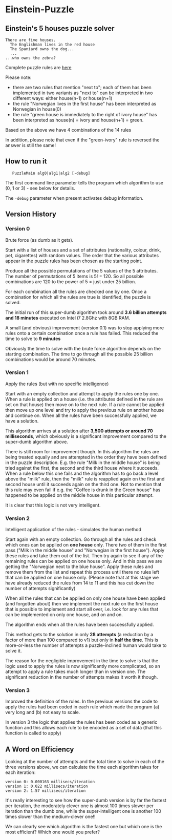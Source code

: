 # Einstein-Puzzle

## Einstein's 5 houses puzzle solver

```
There are five houses. 
  The Englishman lives in the red house 
  The Spaniard owns the dog...
  ...
...who owns the zebra?
```

Complete puzzle rules are [here](PUZZLE.md)

Please note:

- there are two rules that mention "next to"; each of them has been implemented in two variants as "next to" can be interpreted in two different ways: either house(n-1) or house(n+1)
- the rule "Norwegian lives in the first house" has been interpreted as Norwegian in house(0)
- the rule "green house is immediately to the right of ivory house" has been interpreted as house(n) = ivory and house(n+1) = green.

Based on the above we have 4 combinations of the 14 rules

In addition, please note that even if the "green-ivory" rule is reversed the answer is still the same!

## How to run it

```
   PuzzleMain alg0|alg1|alg2 [-debug]
```
The first command line parameter tells the program which algorithm to use (0, 1 or 3) - see below for details.

The `-debug` parameter when present activates debug information.

## Version History

### Version 0

Brute force (as dumb as it gets). 

Start with a list of houses and a set of attributes (nationality, colour, drink, pet, cigarettes) with random values. 
The order that the various attributes appear in the puzzle rules has been chosen as the starting point.

Produce all the possible permutations of the 5 values of the 5 attributes. The number of permutations of 5 items is 5! = 120. 
So all possible combinations are 120 to the power of 5 = just under 25 billion. 

For each combination all the rules are checked one by one. Once a combination for which all the rules are true is identified, the puzzle is solved.

The initial run of this super-dumb algorithm took around **3.6 billion attempts and 18 minutes** executed on Intel i7 2.8Ghz with 8GB RAM.

A small (and obvious) improvement (version 0.1) was to stop applying more rules onto a certain combination once a rule has failed.
This reduced the time to solve to **9 minutes**

Obviously the time to solve with the brute force algorithm depends on the starting combination.
The time to go through all the possible 25 billion combinations would be around 70 minutes.

### Version 1

Apply the rules (but with no specific intelligence)

Start with an empty collection and attempt to apply the rules one by one. 
When a rule is applied on a house (i.e. the attributes defined in the rule are set on that house) then move on to the next rule.
If a rule cannot be applied then move up one level and try to apply the previous rule on another house and continue on.
When all the rules have been successfully applied, we have a solution.

This algorithm arrives at a solution after **3,500 attempts or around 70 milliseconds**, 
which obviously is a significant improvement compared to the super-dumb algorithm above.

There is still room for improvement though. 
In this algorithm the rules are being treated equally and are attempted in the order they have been defined in the puzzle description.
E.g. the rule "Milk in the middle house" is being tried against the first, the second and the third house where it succeeds.
When a rule below this one fails and the algorithm has to go back a level above the "milk" rule, then the "milk" rule is reapplied again on the first and second house until it succeeds again on the third one.
Not to mention that this rule may even fail if e.g. the "Coffee is drunk in the Green house"
has happened to be applied on the middle house in this particular attempt.

It is clear that this logic is not very intelligent.

### Version 2

Intelligent application of the rules - simulates the human method

Start again with an empty collection.
Go through all the rules and check which ones can be applied on **one house** only. 
There two of them in the first pass ("Milk in the middle house" and "Norwegian in the first house").
Apply these rules and take them out of the list.
Then try again to see if any of the remaining rules can be applied on one house only.
And in this pass we are getting the "Norwegian next to the blue house".
Apply these rules and remove them from the list and repeat this process until there no rules left that can be applied on one house only.
(Please note that at this stage we have already reduced the rules from 14 to 11 and this has cut down the number of attempts significantly)

When all the rules that can be applied on only one house have been applied (and forgotten about)
then we implement the next rule on the first house that is possible to implement and start all over, i.e. look for any rules that can be implemented on only one house, and on and on.

The algorithm ends when all the rules have been successfully applied.

This method gets to the solution in only **28 attempts** (a reduction by a factor of more than 100 compared to v1)
but only in **half the time**. This is more-or-less the number of attempts a puzzle-inclined human would take to solve it.

The reason for the negligible improvement in the time to solve is that the logic used to apply the rules is now significantly more complicated,
so an attempt to apply a rule takes much longer than in version one. The significant reduction in the number of attempts makes it worth it though.

### Version 3

Improved the definition of the rules. In the previous versions the code to apply the rules had been coded in each rule 
which made the program (a) very long and (b) not easy to scale.

In version 3 the logic that applies the rules has been coded as a generic function and this allows each rule to be 
encoded as a set of data (that this function is called to apply)

## A Word on Efficiency

Looking at the number of attempts and the total time to solve in each of the three versions above, 
we can calculate the time each algorithm takes for each iteration:
```
version 0: 0.000163 millisecs/iteration
version 1: 0.022 millisecs/iteration
version 2: 1.57 millisecs/iteration
```
It's really interesting to see how the super-dumb version is by far the fastest per iteration, 
the moderately clever one is almost 100 times slower per iteration than the dumb one,
while the super-intelligent one is another 100 times slower than the medium-clever one!!

We can clearly see which algorithm is the fastest one but which one is the most efficient? 
Which one would you prefer? 